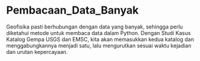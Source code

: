 # Pembacaan_Data_Banyak
Geofisika pasti berhubungan dengan data yang banyak, sehingga perlu diketahui metode untuk membaca data dalam Python. Dengan Studi Kasus Katalog Gempa USGS dan EMSC, kita akan memasukkan kedua katalog dan menggabungkannya menjadi satu, lalu mengurutkan sesuai waktu kejadian dan urutan kepercayaan.
